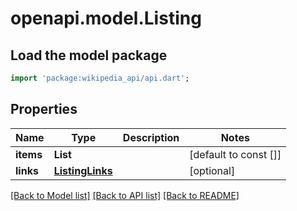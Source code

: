 # openapi.model.Listing

## Load the model package
```dart
import 'package:wikipedia_api/api.dart';
```

## Properties
Name | Type | Description | Notes
------------ | ------------- | ------------- | -------------
**items** | **List<String>** |  | [default to const []]
**links** | [**ListingLinks**](ListingLinks.md) |  | [optional] 

[[Back to Model list]](../README.md#documentation-for-models) [[Back to API list]](../README.md#documentation-for-api-endpoints) [[Back to README]](../README.md)


